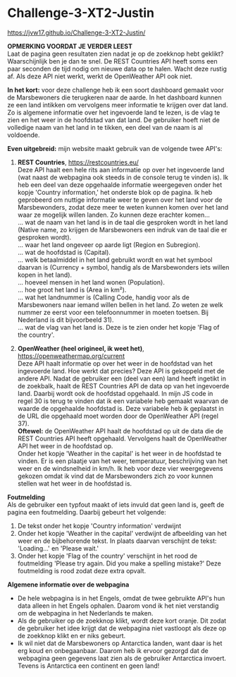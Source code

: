 # Challenge-3-XT2-Justin

https://jvw17.github.io/Challenge-3-XT2-Justin/

<b>OPMERKING VOORDAT JE VERDER LEEST</b><br />
Laat de pagina geen resultaten zien nadat je op de zoekknop hebt geklikt? Waarschijnlijk ben je dan te snel. De REST Countries API heeft soms een paar seconden de tijd nodig om nieuwe data op te halen. Wacht deze rustig af. Als deze API niet werkt, werkt de OpenWeather API ook niet.

<b>In het kort:</b> voor deze challenge heb ik een soort dashboard gemaakt voor de Marsbewoners die terugkeren naar de aarde. In het dashboard kunnen ze een land intikken om vervolgens meer informatie te krijgen over dat land. Zo is algemene informatie over het ingevoerde land te lezen, is de vlag te zien en het weer in de hoofdstad van dat land. De gebruiker hoeft niet de volledige naam van het land in te tikken, een deel van de naam is al voldoende.

<b>Even uitgebreid:</b> mijn website maakt gebruik van de volgende twee API's:

1. <b>REST Countries</b>, https://restcountries.eu/<br/>
Deze API haalt een hele rits aan informatie op over het ingevoerde land (wat naast de webpagina ook steeds in de console terug te vinden is). Ik heb een deel van deze opgehaalde informatie weergegeven onder het kopje 'Country information,' het onderste blok op de pagina. Ik heb geprobeerd om nuttige informatie weer te geven over het land voor de Marsbewonders, zodat deze meer te weten kunnen komen over het land waar ze mogelijk willen landen. Zo kunnen deze erachter komen... <br/>
 ... wat de naam van het land is in de taal die gesproken wordt in het land (Native name, zo krijgen de Marsbewoners een indruk van de  taal die er gesproken wordt). <br/>
... waar het land ongeveer op aarde ligt (Region en Subregion). <br/>
... wat de hoofdstad is (Capital). <br/>
... welk betaalmiddel in het land gebruikt wordt en wat het symbool daarvan is (Currency + symbol, handig als de Marsbewonders iets willen kopen in het land). <br/>
... hoeveel mensen in het land wonen (Population). <br/>
... hoe groot het land is (Area in km²). <br/>
... wat het landnummer is (Calling Code, handig voor als de Marsbewoners naar iemand willen bellen in het land. Zo weten ze welk nummer ze eerst voor een telefoonnummer in moeten toetsen. Bij Nederland is dit bijvoorbeeld 31). <br/>
... wat de vlag van het land is. Deze is te zien onder het kopje 'Flag of the country'.

2. <b>OpenWeather (heel origineel, ik weet het)</b>, https://openweathermap.org/current <br/>
Deze API haalt informatie op over het weer in de hoofdstad van het ingevoerde land. Hoe werkt dat precies? Deze API is gekoppeld met de andere API. Nadat de gebruiker een (deel van een) land heeft ingetikt in de zoekbalk, haalt de REST Countries API de data op van het ingevoerde land. Daarbij wordt ook de hoofdstad opgehaald. In mijn JS code in regel 30 is terug te vinden dat ik een variabele heb gemaakt waarvan de waarde de opgehaalde hoofdstad is. Deze variabele heb ik geplaatst in de URL die opgehaald moet worden door de OpenWeather API (regel 37). <br/>
<b>Oftewel:</b> de OpenWeather API haalt de hoofdstad op uit de data die de REST Countries API heeft opgehaald. Vervolgens haalt de OpenWeather API het weer in de hoofdstad op.<br/>
Onder het kopje 'Weather in the capital' is het weer in de hoofdstad te vinden. Er is een plaatje van het weer, temperatuur, beschrijving van het weer en de windsnelheid in km/h. Ik heb voor deze vier weergegevens gekozen omdat ik vind dat de Marsbewonders zich zo voor kunnen stellen wat het weer in de hoofdstad is.

<b>Foutmelding</b> <br/>
Als de gebruiker een typfout maakt of iets invuld dat geen land is, geeft de pagina een foutmelding. Daarbij gebeurt het volgende:
1. De tekst onder het kopje 'Country information' verdwijnt
2. Onder het kopje 'Weather in the capital' verdwijnt de afbeelding van het weer en de bijbehorende tekst. In plaats daarvan verschijnt de tekst: 'Loading...' en 'Please wait.'
3. Onder het kopje 'Flag of the country' verschijnt in het rood de foutmelding 'Please try again. Did you make a spelling mistake?' Deze foutmelding is rood zodat deze extra opvalt.

<b>Algemene informatie over de webpagina</b> <br/>
- De hele webpagina is in het Engels, omdat de twee gebruikte API's hun data alleen in het Engels ophalen. Daarom vond ik het niet verstandig om de webpagina in het Nederlands te maken.
- Als de gebruiker op de zoekknop klikt, wordt deze kort oranje. Dit zodat de gebruiker het idee krijgt dat de webpagina niet vastloopt als deze op de zoekknop klikt en er niks gebeurt.
- Ik wil niet dat de Marsbewoners op Antarctica landen, want daar is het erg koud en onbegaanbaar. Daarom heb ik ervoor gezorgd dat de webpagina geen gegevens laat zien als de gebruiker Antarctica invoert. Tevens is Antarctica een continent en geen land!
